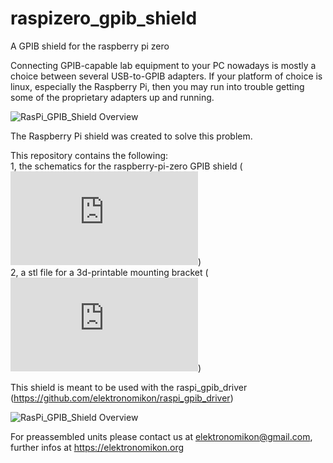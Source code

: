 # raspizero_gpib_shield
A GPIB shield for the raspberry pi zero

Connecting GPIB-capable lab equipment to your PC nowadays is mostly a choice between several USB-to-GPIB adapters. If your platform of choice is linux, especially the Raspberry Pi, then you may run into trouble getting some of the proprietary adapters up and running.

![RasPi_GPIB_Shield Overview](https://github.com/elektronomikon/raspizero_gpib_shield/raw/master/Documentation/RaspiZero_GPIB.jpg)


The Raspberry Pi shield was created to solve this problem.

This repository contains the following:<br>
1, the schematics for the raspberry-pi-zero GPIB shield (![Link to schematics](https://github.com/elektronomikon/raspizero_gpib_shield/raw/master/Documentation/RaspiZero_GPIB_Schematic.pdf))<br>
2, a stl file for a 3d-printable mounting bracket (![Link to bracket](https://github.com/elektronomikon/raspizero_gpib_shield/raw/master/Gehaeuse%20V3.stl))

This shield is meant to be used with the raspi_gpib_driver (https://github.com/elektronomikon/raspi_gpib_driver)

![RasPi_GPIB_Shield Overview](https://github.com/elektronomikon/raspi_gpib_shield/raw/master/Documentation/Overview.png)

For preassembled units please contact us at elektronomikon@gmail.com, further infos at https://elektronomikon.org
